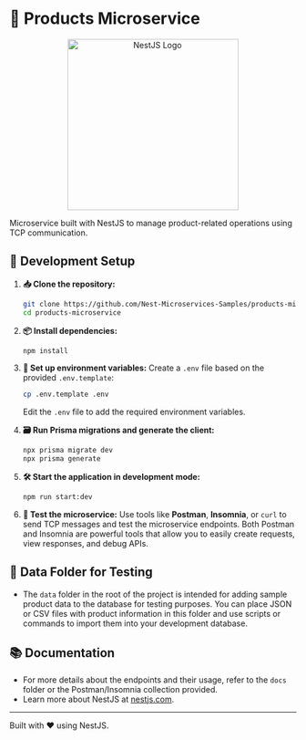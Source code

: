 # 🛒 Products Microservice

<p align="center">
  <img src="https://nestjs.com/img/logo_text.svg" alt="NestJS Logo" width="300"/>
</p>

Microservice built with NestJS to manage product-related operations using TCP communication.

## 🚀 Development Setup

1. **📥 Clone the repository:**
   ```bash
   git clone https://github.com/Nest-Microservices-Samples/products-microservice
   cd products-microservice
   ```

2. **📦 Install dependencies:**
   ```bash
   npm install
   ```

3. **🔧 Set up environment variables:**
   Create a `.env` file based on the provided `.env.template`:
   ```bash
   cp .env.template .env
   ```
   Edit the `.env` file to add the required environment variables.

4. **🗃️ Run Prisma migrations and generate the client:**
   ```bash
   npx prisma migrate dev
   npx prisma generate
   ```

5. **🛠️ Start the application in development mode:**
   ```bash
   npm run start:dev
   ```

6. **🧪 Test the microservice:**
   Use tools like **Postman**, **Insomnia**, or `curl` to send TCP messages and test the microservice endpoints. Both Postman and Insomnia are powerful tools that allow you to easily create requests, view responses, and debug APIs.

## 📂 Data Folder for Testing

- The `data` folder in the root of the project is intended for adding sample product data to the database for testing purposes. You can place JSON or CSV files with product information in this folder and use scripts or commands to import them into your development database.

## 📚 Documentation

- For more details about the endpoints and their usage, refer to the `docs` folder or the Postman/Insomnia collection provided.
- Learn more about NestJS at [nestjs.com](https://nestjs.com).

---

Built with ❤️ using NestJS.
